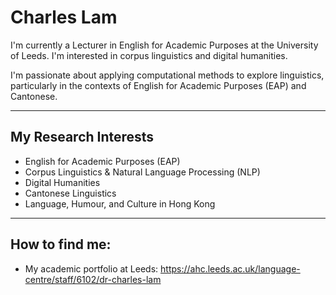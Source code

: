 # Charles Lam

I'm currently a Lecturer in English for Academic Purposes at the University of Leeds. I'm interested in corpus linguistics and digital humanities.

I'm passionate about applying computational methods to explore linguistics, particularly in the contexts of English for Academic Purposes (EAP) and Cantonese. 

---

## My Research Interests

* English for Academic Purposes (EAP)
* Corpus Linguistics & Natural Language Processing (NLP)
* Digital Humanities
* Cantonese Linguistics 
* Language, Humour, and Culture in Hong Kong

---

## How to find me:

* My academic portfolio at Leeds: https://ahc.leeds.ac.uk/language-centre/staff/6102/dr-charles-lam
